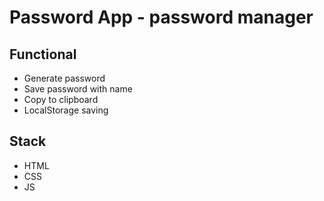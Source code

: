 # Password App - password manager
## Functional
* Generate password
* Save password with name
* Copy to clipboard
* LocalStorage saving
## Stack
* HTML
* CSS
* JS
